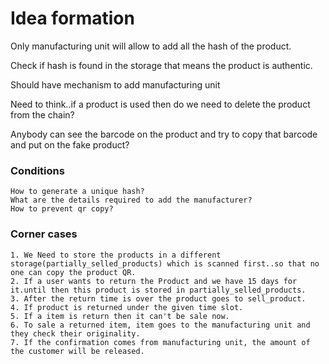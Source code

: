 # Idea formation
Only manufacturing unit will allow to add all the hash of the product.

 Check if hash is found in the storage that means the product is authentic.

 Should have mechanism to add manufacturing unit

 Need to think..if a product is used then do we need to delete the product from the chain?

 Anybody can see the barcode on the product and try to copy that barcode and put on the fake product?

### Conditions
```
How to generate a unique hash?
What are the details required to add the manufacturer?
How to prevent qr copy?
```

### Corner cases

```
1. We Need to store the products in a different storage(partially_selled_products) which is scanned first..so that no one can copy the product QR.
2. If a user wants to return the Product and we have 15 days for it.until then this product is stored in partially_selled_products.
3. After the return time is over the product goes to sell_product.
4. If product is returned under the given time slot.
5. If a item is return then it can't be sale now.
6. To sale a returned item, item goes to the manufacturing unit and they check their originality.
7. If the confirmation comes from manufacturing unit, the amount of the customer will be released.
```
